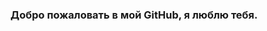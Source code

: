 ###  Добро пожаловать в мой GitHub, я люблю тебя.  

<!---
949417140hanyrgy/949417140hanyrgy is a ✨ special ✨ repository because its `README.md` (this file) appears on your GitHub profile.
You can click the Preview link to take a look at your changes.
--->
